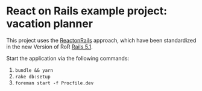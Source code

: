 # React on Rails example project: vacation planner

This project uses the [ReactonRails](https://github.com/shakacode/react_on_rails) approach, which have been standardized in the new Version of RoR [Rails 5.1](http://edgeguides.rubyonrails.org/5_1_release_notes.html).

Start the application via the following commands:

1. ```bundle && yarn```
2. ```rake db:setup```
3. ```foreman start -f Procfile.dev```

